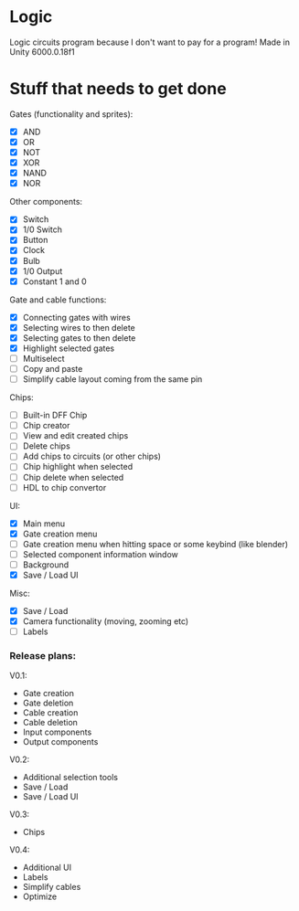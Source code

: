 # Logic
Logic circuits program because I don't want to pay for a program!
Made in Unity 6000.0.18f1

# Stuff that needs to get done

Gates (functionality and sprites):
- [x] AND
- [x] OR
- [x] NOT
- [x] XOR
- [x] NAND
- [x] NOR

Other components:
- [x] Switch
- [x] 1/0 Switch
- [x] Button
- [x] Clock
- [x] Bulb
- [x] 1/0 Output
- [x] Constant 1 and 0

Gate and cable functions:
- [x] Connecting gates with wires
- [x] Selecting wires to then delete
- [x] Selecting gates to then delete
- [x] Highlight selected gates
- [ ] Multiselect
- [ ] Copy and paste
- [ ] Simplify cable layout coming from the same pin

Chips:
- [ ] Built-in DFF Chip
- [ ] Chip creator
- [ ] View and edit created chips
- [ ] Delete chips
- [ ] Add chips to circuits (or other chips)
- [ ] Chip highlight when selected
- [ ] Chip delete when selected
- [ ] HDL to chip convertor

UI:
- [x] Main menu
- [x] Gate creation menu
- [ ] Gate creation menu when hitting space or some keybind (like blender)
- [ ] Selected component information window
- [ ] Background
- [x] Save / Load UI

Misc:
- [x] Save / Load
- [x] Camera functionality (moving, zooming etc)
- [ ] Labels

### Release plans:
V0.1:
- Gate creation
- Gate deletion
- Cable creation
- Cable deletion
- Input components
- Output components

V0.2:
- Additional selection tools
- Save / Load
- Save / Load UI

V0.3:
- Chips

V0.4:
- Additional UI
- Labels
- Simplify cables
- Optimize
